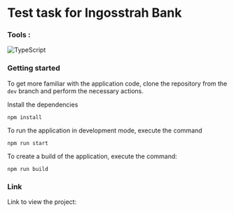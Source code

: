 # Test task for Ingosstrah Bank

### Tools :

![TypeScript](https://img.shields.io/badge/TypeSctipt-316192?style=for-the-badge&logo=typescript&logoColor=white)

### Getting started

To get more familiar with the application code, clone the repository from the `dev` branch and perform the necessary actions.

Install the dependencies

```
npm install
```

To run the application in development mode, execute the command

```
npm run start
```

To create a build of the application, execute the command:

```
npm run build
```

### Link

Link to view the project:
